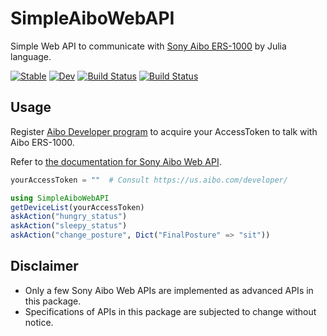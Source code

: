 # SimpleAiboWebAPI

Simple Web API to communicate with [Sony Aibo ERS-1000](https://electronics.sony.com/aibo/p/ers1000) by Julia language.

[![Stable](https://img.shields.io/badge/docs-stable-blue.svg)](https://hsugawa8651.github.io/SimpleAiboWebAPI.jl/stable)
[![Dev](https://img.shields.io/badge/docs-dev-blue.svg)](https://hsugawa8651.github.io/SimpleAiboWebAPI.jl/dev)
[![Build Status](https://github.com/hsugawa8651/SimpleAiboWebAPI.jl/workflows/CI/badge.svg)](https://github.com/hsugawa8651/SimpleAiboWebAPI.jl/actions)
[![Build Status](https://ci.appveyor.com/api/projects/status/github/hsugawa8651/SimpleAiboWebAPI.jl?svg=true)](https://ci.appveyor.com/project/hsugawa8651/SimpleAiboWebAPI-jl)

## Usage

Register [Aibo Developer program](https://us.aibo.com/developer/)
to acquire your AccessToken to talk with Aibo ERS-1000. 

Refer to [the documentation for Sony Aibo Web API](https://developer.aibo.com/us/docs).

```julia
yourAccessToken = ""  # Consult https://us.aibo.com/developer/

using SimpleAiboWebAPI
getDeviceList(yourAccessToken)
askAction("hungry_status")
askAction("sleepy_status")
askAction("change_posture", Dict("FinalPosture" => "sit"))
```

## Disclaimer

- Only a few Sony Aibo Web APIs are implemented as advanced APIs in this package.
- Specifications of APIs in this package are subjected to change without notice.
